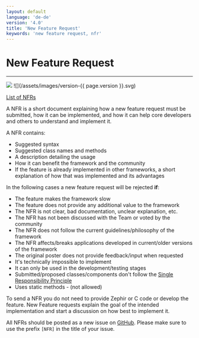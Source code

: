 ```yaml
---
layout: default
language: 'de-de'
version: '4.0'
title: 'New Feature Request'
keywords: 'new feature request, nfr'
---
```


# New Feature Request

* * *

![](/assets/images/document-status-stable-success.svg) ![](/assets/images/version-{{ page.version }}.svg)

[List of NFRs](new-feature-request-list)

A NFR is a short document explaining how a new feature request must be submitted, how it can be implemented, and how it can help core developers and others to understand and implement it.

A NFR contains:

* Suggested syntax
* Suggested class names and methods
* A description detailing the usage
* How it can benefit the framework and the community
* If the feature is already implemented in other frameworks, a short explanation of how that was implemented and its advantages

In the following cases a new feature request will be rejected **if**:

* The feature makes the framework slow
* The feature does not provide any additional value to the framework
* The NFR is not clear, bad documentation, unclear explanation, etc.
* The NFR has not been discussed with the Team or voted by the community
* The NFR does not follow the current guidelines/philosophy of the framework
* The NFR affects/breaks applications developed in current/older versions of the framework
* The original poster does not provide feedback/input when requested
* It's technically impossible to implement
* It can only be used in the development/testing stages
* Submitted/proposed classes/components don't follow the [Single Responsibility Principle](https://en.wikipedia.org/wiki/Single_responsibility_principle)
* Uses static methods - (not allowed)

To send a NFR you do not need to provide Zephir or C code or develop the feature. New Feature requests explain the goal of the intended implementation and start a discussion on how best to implement it.

All NFRs should be posted as a new issue on [GitHub](https://github.com/phalcon/cphalcon/issues). Please make sure to use the prefix `[NFR]` in the title of your issue.